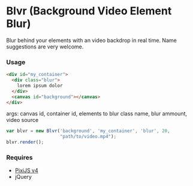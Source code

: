 # Blvr (Background Video Element Blur)
Blur behind your elements with an video backdrop in real time.
Name suggestions are very welcome.

### Usage
```html
<div id="my_container">
  <div class="blur">
    lorem ipsum dolor
  </div>
  <canvas id="background"></canvas>
</div>
```

args: canvas id, container id, elements to blur class name, blur ammount, video source
```javascript
var blvr = new Blvr('background', 'my_container', 'blur', 20,
					"path/to/video.mp4");
blvr.render();
```

### Requires
* [PixiJS v4](http://www.pixijs.com/)
* jQuery
